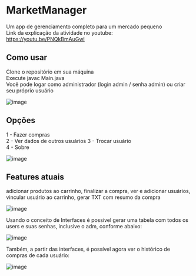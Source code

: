 # MarketManager
Um app de gerenciamento completo para um mercado pequeno  
Link da explicação da atividade no youtube: https://youtu.be/PNQkBmAuGwI

Como usar
--------------------------

Clone o repositório em sua máquina  
Execute javac Main.java  
Você pode logar como administrador (login admin / senha admin) ou criar seu próprio usuário  

![image](https://user-images.githubusercontent.com/70555750/189418588-cda792f6-2ccb-42fd-857c-27c25b883e9b.png)


Opções
--------------------------
1 - Fazer compras  
2 - Ver dados de outros usuários
3 - Trocar usuário  
4 - Sobre  

![image](https://user-images.githubusercontent.com/70555750/189418622-11d11230-edac-4413-981a-0b9fa904ae56.png)


Features atuais
-----------------------
adicionar produtos ao carrinho, finalizar a compra, ver e adicionar usuários, vincular usuário ao carrinho, gerar TXT com resumo da compra

![image](https://user-images.githubusercontent.com/70555750/189418647-c454583e-485b-4e9f-9476-0337c3040852.png)


Usando o conceito de Interfaces é possível gerar uma tabela com todos os users e suas senhas, inclusive o adm, conforme abaixo:

![image](https://user-images.githubusercontent.com/70555750/194613532-f7e2caf6-c4ba-487b-add0-b7c6a35bb022.png)

Também, a partir das interfaces, é possível agora ver o histórico de compras de cada usuário:

![image](https://user-images.githubusercontent.com/70555750/194624002-eab8dcd7-5840-43ae-92d0-40ebe65abda2.png)



